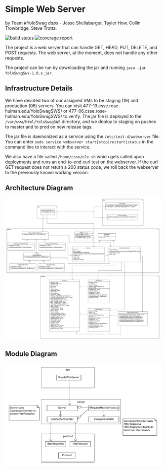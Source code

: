 # Simple Web Server
by Team #YoloSwag *dabs* - Jesse Shellabarger, Tayler How, Collin Trowbridge, Steve Trotta.

[![build status](https://ada.csse.rose-hulman.edu/shellajt/CSSE477Project/badges/master/build.svg)](https://ada.csse.rose-hulman.edu/shellajt/CSSE477Project/commits/master)
[![coverage report](https://ada.csse.rose-hulman.edu/shellajt/CSSE477Project/badges/master/coverage.svg)](https://ada.csse.rose-hulman.edu/shellajt/CSSE477Project/commits/master)

The project is a web server that can handle GET, HEAD, PUT, DELETE, and POST requests. The web server, at the moment, does not handle any other requests. 

The project can be run by downloading the jar and running `java -jar YoloSwagSws-1.0.x.jar`.

## Infrastructure Details
We have devoted two of our assigned VMs to be staging (19) and production (06) servers. You can visit 477-19.csse.rose-hulman.edu/YoloSwagSWS/ or 477-06.csse.rose-hulman.edu/YoloSwagSWS/ to verify. The jar file is deployed to the `/var/www/html/YoloSwagSWS` directory, and we deploy to staging on pushes to master and to prod on new release tags.

The jar file is daemonized as a service using the `/etc/init.d/webserver` file. You can enter `sudo service webserver start|stop|restart|status` in the command line to interact with the service.

We also have a file called `/home/csse/e2e.sh` which gets called upon deployments and runs an end-to-end curl test on the webserver. If the curl GET request does not return a 200 status code, we roll back the webserver to the previously known working version.

## Architecture Diagram
![Architecture Diagram](docs/ArchitectureDiagram.png)

## Module Diagram
![Module Diagram](docs/ModuleDiagram.png)